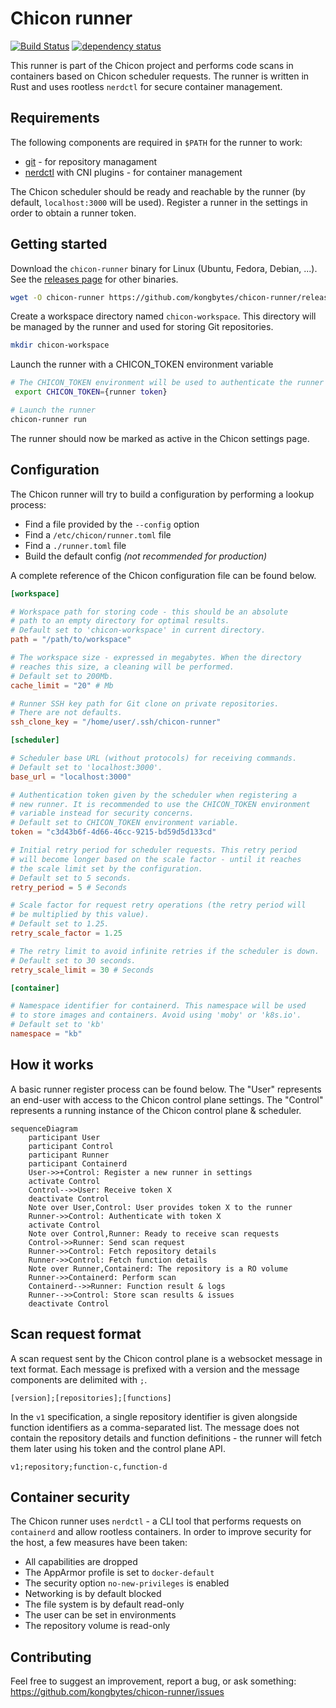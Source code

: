 # Chicon runner

[![Build Status](https://saluki.semaphoreci.com/badges/chicon-runner/branches/master.svg?style=shields)](https://saluki.semaphoreci.com/projects/chicon-runner)
[![dependency status](https://deps.rs/repo/github/kongbytes/chicon-runner/status.svg)](https://deps.rs/repo/github/kongbytes/chicon-runner)

This runner is part of the Chicon project and performs code scans in containers based on Chicon scheduler requests. The runner is written in Rust and uses rootless `nerdctl` for secure container management.

## Requirements

The following components are required in `$PATH` for the runner to work:
- [git](https://git-scm.com/) - for repository managament
- [nerdctl](https://github.com/containerd/nerdctl) with CNI plugins - for container management

The Chicon scheduler should be ready and reachable by the runner (by default, `localhost:3000` will be used). Register a runner in the settings in order to obtain a runner token.

## Getting started

Download the `chicon-runner` binary for Linux (Ubuntu, Fedora, Debian, ...). See the [releases page](https://github.com/kongbytes/chicon-runner/releases) for other binaries.

```sh
wget -O chicon-runner https://github.com/kongbytes/chicon-runner/releases/download/v0.1.0-beta.2/chicon-runner && chmod +x ./chicon-runner
```

Create a workspace directory named `chicon-workspace`. This directory will be managed by the runner and used for storing Git repositories.

```sh
mkdir chicon-workspace
```

Launch the runner with a CHICON_TOKEN environment variable

```sh
# The CHICON_TOKEN environment will be used to authenticate the runner
 export CHICON_TOKEN={runner token}

# Launch the runner
chicon-runner run
```

The runner should now be marked as active in the Chicon settings page.

## Configuration

The Chicon runner will try to build a configuration by performing a lookup process:

- Find a file provided by the `--config` option
- Find a `/etc/chicon/runner.toml` file
- Find a `./runner.toml` file
- Build the default config _(not recommended for production)_

A complete reference of the Chicon configuration file can be found below.

```toml
[workspace]

# Workspace path for storing code - this should be an absolute
# path to an empty directory for optimal results.
# Default set to 'chicon-workspace' in current directory.
path = "/path/to/workspace"

# The workspace size - expressed in megabytes. When the directory
# reaches this size, a cleaning will be performed.
# Default set to 200Mb.
cache_limit = "20" # Mb

# Runner SSH key path for Git clone on private repositories.
# There are not defaults.
ssh_clone_key = "/home/user/.ssh/chicon-runner"

[scheduler]

# Scheduler base URL (without protocols) for receiving commands.
# Default set to 'localhost:3000'.
base_url = "localhost:3000"

# Authentication token given by the scheduler when registering a
# new runner. It is recommended to use the CHICON_TOKEN environment
# variable instead for security concerns.
# Default set to CHICON_TOKEN environment variable.
token = "c3d43b6f-4d66-46cc-9215-bd59d5d133cd"

# Initial retry period for scheduler requests. This retry period
# will become longer based on the scale factor - until it reaches
# the scale limit set by the configuration.
# Default set to 5 seconds.
retry_period = 5 # Seconds

# Scale factor for request retry operations (the retry period will
# be multiplied by this value).
# Default set to 1.25.
retry_scale_factor = 1.25

# The retry limit to avoid infinite retries if the scheduler is down.
# Default set to 30 seconds.
retry_scale_limit = 30 # Seconds

[container]

# Namespace identifier for containerd. This namespace will be used
# to store images and containers. Avoid using 'moby' or 'k8s.io'.
# Default set to 'kb'
namespace = "kb"
```

## How it works

A basic runner register process can be found below. The "User" represents an end-user with access to the Chicon control plane settings. The "Control" represents a running instance of the Chicon control plane & scheduler. 

```mermaid
sequenceDiagram
    participant User
    participant Control
    participant Runner
    participant Containerd
    User->>+Control: Register a new runner in settings
    activate Control
    Control-->>User: Receive token X
    deactivate Control
    Note over User,Control: User provides token X to the runner 
    Runner->>Control: Authenticate with token X
    activate Control
    Note over Control,Runner: Ready to receive scan requests
    Control->>Runner: Send scan request
    Runner->>Control: Fetch repository details
    Runner->>Control: Fetch function details
    Note over Runner,Containerd: The repository is a RO volume
    Runner->>Containerd: Perform scan
    Containerd-->>Runner: Function result & logs
    Runner-->>Control: Store scan results & issues
    deactivate Control
```

## Scan request format

A scan request sent by the Chicon control plane is a websocket message in text format. Each message is prefixed with a version and the message components are delimited with `;`.

```
[version];[repositories];[functions]
```

In the `v1` specification, a single repository identifier is given alongside function identifiers as a comma-separated list. The message does not contain the repository details and function definitions - the runner will fetch them later using his token and the control plane API.

```
v1;repository;function-c,function-d
```

## Container security

The Chicon runner uses `nerdctl` - a CLI tool that performs requests on `containerd` and allow rootless containers. In order to improve security for the host, a few measures have been taken:

- All capabilities are dropped
- The AppArmor profile is set to `docker-default`
- The security option `no-new-privileges` is enabled
- Networking is by default blocked
- The file system is by default read-only
- The user can be set in environments
- The repository volume is read-only

## Contributing
 
Feel free to suggest an improvement, report a bug, or ask something: https://github.com/kongbytes/chicon-runner/issues
